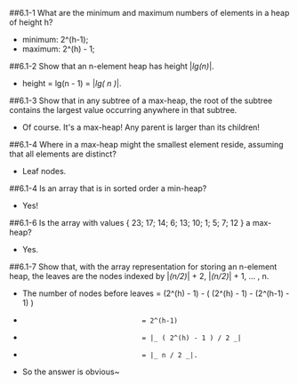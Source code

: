 ##6.1-1	What are the minimum and maximum numbers of elements in a heap of height h?
- minimum: 2^(h-1);
- maximum: 2^(h) - 1;

##6.1-2	Show that an n-element heap has height |_lg(n)_|.
- height = lg(n - 1) = |_lg( n )_|.

##6.1-3	Show that in any subtree of a max-heap, the root of the subtree contains the largest value occurring anywhere in that subtree. 
- Of course. It's a max-heap! Any parent is larger than its children!

##6.1-4	Where in a max-heap might the smallest element reside, assuming that all elements are distinct?
- Leaf nodes.

##6.1-4	Is an array that is in sorted order a min-heap?
- Yes!

##6.1-6	Is the array with values { 23; 17; 14; 6; 13; 10; 1; 5; 7; 12 } a max-heap?
- Yes.

##6.1-7	Show that, with the array representation for storing an n-element heap, the leaves are the nodes indexed by |_(n/2)_| + 2, |_(n/2)_| + 1, ... , n.
- The number of nodes before leaves = (2^(h) - 1) - ( (2^(h) - 1) - (2^(h-1) - 1) ) 
-
									= 2^(h-1) 
-
									= |_ ( 2^(h) - 1 ) / 2 _| 
-
									= |_ n / 2 _|.
- So the answer is obvious~